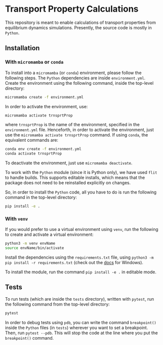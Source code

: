 # Transport Property Calculations

This repository is meant to enable calculations of transport properties from equilibrium dynamics simulations. Presently, the source code is mostly in `Python`.

## Installation

### With `micromamba` or `conda` 

To install into a `micromamba` (or `conda`) environment, please follow the following steps. The `Python` dependencies are inside `environment.yml`. Create the environment using the following command, inside the top-level directory: 

```bash
micromamba create -f environment.yml
```
In order to activate the environment, use: 

```bash
micromamba activate trnsprtProp
```
where `trnsprtProp` is the name of the environment, specified in the `environment.yml` file. Henceforth, in order to activate the environment, just use the `micromamba activate trnsprtProp` command. If using `conda`, the equivalent commands are: 

```bash
conda env create -f environment.yml
conda activate trnsprtProp
```
To deactivate the environment, just use `micromamba deactivate`. 

To work with the `Python` module (since it is Python only), we have used `flit` to handle
builds. This supports editable
installs, which means that the package does not need to be reinstalled
explicitly on changes. 

So, in order to install the `Python` code, all you have to do is run the following command in the top-level directory:

```bash
pip install -e .
```

### With `venv`

If you would prefer to use a virtual environment using `venv`, run the following to create and activate a virtual environment: 

```bash
python3 -m venv envName
source envName/bin/activate
```

Install the dependencies using the `requirements.txt` file, using `python3 -m pip install -r requirements.txt` (check out the [docs](https://packaging.python.org/en/latest/guides/installing-using-pip-and-virtual-environments/) for Windows). 

To install the module, run the command `pip install -e .` in editable mode. 

## Tests

To run tests (which are inside the `tests` directory), written with `pytest`, run the following command from the top-level directory: 

```bash
pytest
```

In order to debug tests using `pdb`, you can write the command `breakpoint()` inside the `Python` files (in `tests`) wherever you want to set a breakpoint. Then, run `pytest --pdb`. This will stop the code at the line where you put the `breakpoint()` command. 
